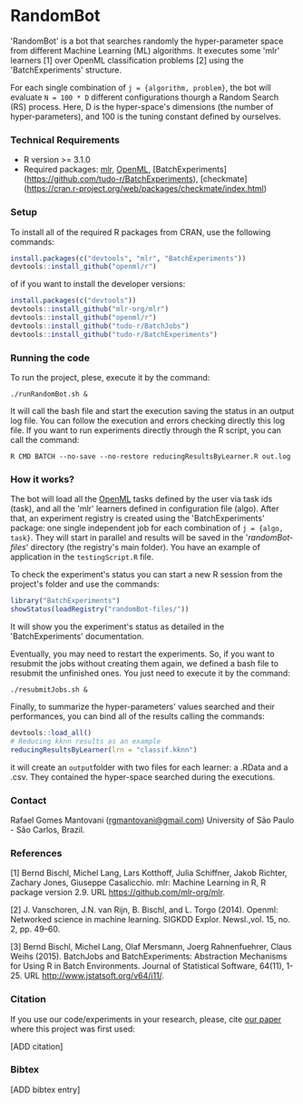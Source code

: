 # RandomBot

'RandomBot' is a bot that searches randomly the hyper-parameter space from different Machine Learning (ML) algorithms. 
It executes some 'mlr' learners [1] over OpenML classification problems [2] using the 'BatchExperiments' structure.

For each single combination of ```j = {algorithm, problem}```, the bot will evaluate ```N = 100 * D``` different configurations thourgh a Random Search (RS) process. Here, D is the hyper-space's dimensions (the number of hyper-parameters), and 100 is the tuning constant defined by ourselves.

### Technical Requirements

* R version >= 3.1.0
* Required packages: [mlr](https://cran.r-project.org/web/packages/mlr/index.html), [OpenML](https://github.com/openml/openml-r), [BatchExperiments] (https://github.com/tudo-r/BatchExperiments), [checkmate] (https://cran.r-project.org/web/packages/checkmate/index.html)

### Setup

To install all of the required R packages from CRAN, use the following commands:
```R
install.packages(c("devtools", "mlr", "BatchExperiments"))
devtools::install_github("openml/r")
```

of if you want to install the developer versions:
```R
install.packages(c("devtools"))
devtools::install_github("mlr-org/mlr")
devtools::install_github("openml/r")
devtools::install_github("tudo-r/BatchJobs")
devtools::install_github("tudo-r/BatchExperiments")
```

### Running the code

To run the project, plese, execute it by the command:
```
./runRandomBot.sh &
```

It will call the bash file and start the execution saving the status in an output log file. You can follow the execution and errors checking directly this log file. If you want to run experiments directly through the R script, you can call the command:
```
R CMD BATCH --no-save --no-restore reducingResultsByLearner.R out.log
```

### How it works?

The bot will load all the [OpenML](http://www.openml.org/) tasks defined by the user via task ids (task), and all the 'mlr' learners defined in configuration file (algo). After that, an experiment registry is created using the 'BatchExperiments' package: one single independent job for each combination of ```j = {algo, task}```. They will start in parallel and results will be saved in the '*randomBot-files*' directory (the registry's main folder). You have an example of application in the ```testingScript.R``` file.

To check the experiment's status you can start a new R session from the project's folder and use the commands:
```R
library("BatchExperiments")
showStatus(loadRegistry("randomBot-files/"))
```
It will show you the experiment's status as detailed in the 'BatchExperiments' documentation.

Eventually, you may need to restart the experiments. So, if you want to resubmit the jobs without creating them again, we defined a bash file to resubmit the unfinished ones. You just need to execute it by the command: 

```
./resubmitJobs.sh &
```

Finally, to summarize the hyper-parameters' values searched and their performances, you can bind all of the results calling the commands:
```R
devtools::load_all()
# Reducing kknn results as an example
reducingResultsByLearner(lrn = "classif.kknn") 
```
it will create an ```output```folder with two files for each learner: a <learner>.RData and a <learner>.csv. They contained the hyper-space searched during the executions.


### Contact

Rafael Gomes Mantovani (rgmantovani@gmail.com) University of São Paulo - São Carlos, Brazil.

### References

[1] Bernd Bischl, Michel Lang, Lars Kotthoff, Julia Schiffner, Jakob Richter, Zachary Jones, Giuseppe Casalicchio. mlr: Machine Learning in R, R package version 2.9. URL https://github.com/mlr-org/mlr.

[2] J. Vanschoren,  J.N. van Rijn, B. Bischl, and L. Torgo (2014). Openml: Networked  science  in  machine  learning. SIGKDD  Explor.  Newsl.,vol. 15, no. 2, pp. 49–60.

[3] Bernd Bischl, Michel Lang, Olaf Mersmann, Joerg Rahnenfuehrer, Claus Weihs (2015). BatchJobs and BatchExperiments: Abstraction Mechanisms for Using R in Batch Environments. Journal of Statistical Software, 64(11), 1-25. URL http://www.jstatsoft.org/v64/i11/.

### Citation

If you use our code/experiments in your research, please, cite [our paper]() where this project was first used:

[ADD citation]

### Bibtex 

[ADD bibtex entry]
